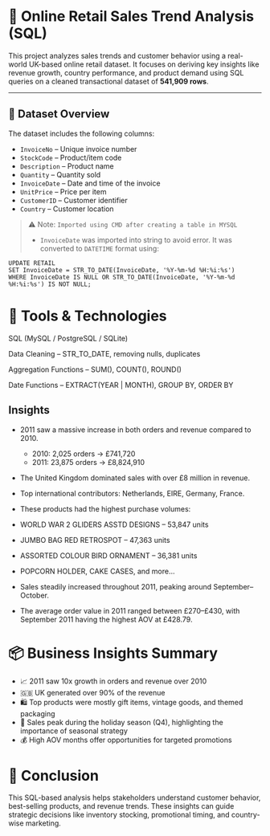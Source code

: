 # 🛒 Online Retail Sales Trend Analysis (SQL)

This project analyzes sales trends and customer behavior using a real-world UK-based online retail dataset. It focuses on deriving key insights like revenue growth, country performance, and product demand using SQL queries on a cleaned transactional dataset of **541,909 rows**.

---

## 📁 Dataset Overview

The dataset includes the following columns:

- `InvoiceNo` – Unique invoice number  
- `StockCode` – Product/item code  
- `Description` – Product name  
- `Quantity` – Quantity sold  
- `InvoiceDate` – Date and time of the invoice  
- `UnitPrice` – Price per item  
- `CustomerID` – Customer identifier  
- `Country` – Customer location  

> ⚠️ Note: `Imported using CMD after creating a table in MYSQL`
> -  `InvoiceDate` was imported into string to avoid error. It was converted to `DATETIME` format using:
```
UPDATE RETAIL
SET InvoiceDate = STR_TO_DATE(InvoiceDate, '%Y-%m-%d %H:%i:%s')
WHERE InvoiceDate IS NULL OR STR_TO_DATE(InvoiceDate, '%Y-%m-%d %H:%i:%s') IS NOT NULL; 
```

# 🧰 Tools & Technologies
SQL (MySQL / PostgreSQL / SQLite)

Data Cleaning – STR_TO_DATE, removing nulls, duplicates

Aggregation Functions – SUM(), COUNT(), ROUND()

Date Functions – EXTRACT(YEAR | MONTH), GROUP BY, ORDER BY



## Insights 
- 2011 saw a massive increase in both orders and revenue compared to 2010.
   - 2010: 2,025 orders → £741,720
   - 2011: 23,875 orders → £8,824,910

- The United Kingdom dominated sales with over £8 million in revenue.

- Top international contributors: Netherlands, EIRE, Germany, France.
- These products had the highest purchase volumes:
- WORLD WAR 2 GLIDERS ASSTD DESIGNS – 53,847 units
- JUMBO BAG RED RETROSPOT – 47,363 units
- ASSORTED COLOUR BIRD ORNAMENT – 36,381 units
- POPCORN HOLDER, CAKE CASES, and more...
- Sales steadily increased throughout 2011, peaking around September–October.
- The average order value in 2011 ranged between £270–£430, with September 2011 having the highest AOV at £428.79.

# 📦 Business Insights Summary
- 📈 2011 saw 10x growth in orders and revenue over 2010
- 🇬🇧  UK generated over 90% of the revenue
- 🛍️ Top products were mostly gift items, vintage goods, and themed packaging
- 📅 Sales peak during the holiday season (Q4), highlighting the importance of seasonal strategy
- 💰 High AOV months offer opportunities for targeted promotions

# 📌 Conclusion
This SQL-based analysis helps stakeholders understand customer behavior, best-selling products, and revenue trends. These insights can guide strategic decisions like inventory stocking, promotional timing, and country-wise marketing.
